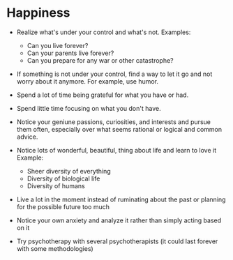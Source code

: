 # Happiness

- Realize what's under your control and what's not.
  Examples:
  - Can you live forever?
  - Can your parents live forever?
  - Can you prepare for any war or other catastrophe?

- If something is not under your control, find a way to let it go and not worry about it anymore. For example, use humor.

- Spend a lot of time being grateful for what you have or had.

- Spend little time focusing on what you don't have.

- Notice your geniune passions, curiosities, and interests and pursue them often, especially over what seems rational or logical and common advice.

- Notice lots of wonderful, beautiful, thing about life and learn to love it
  Example:
  - Sheer diversity of everything
  - Diversity of biological life
  - Diversity of humans

- Live a lot in the moment instead of ruminating about the past or planning for the possible future too much

- Notice your own anxiety and analyze it rather than simply acting based on it

- Try psychotherapy with several psychotherapists (it could last forever with some methodologies)
